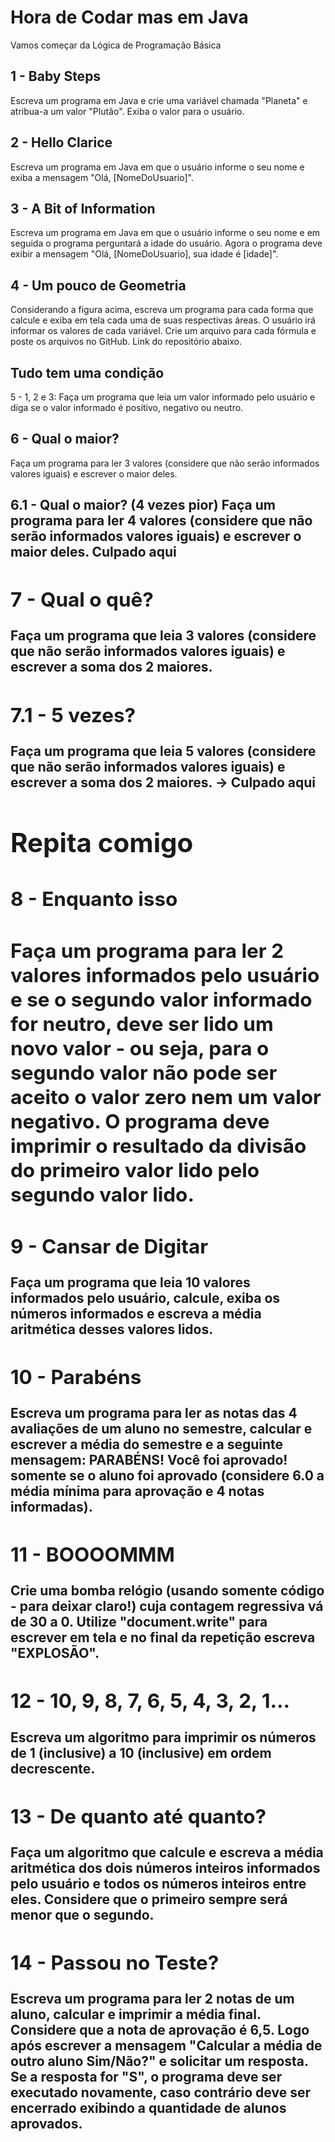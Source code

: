 # Hora de Codar mas em Java
Vamos começar da Lógica de Programação Básica

<h2>1 - Baby Steps</h2>
Escreva um programa em Java e crie uma variável chamada "Planeta" e atribua-a um valor "Plutão". 
Exiba o valor para o usuário.

<h2>2 -  Hello Clarice</h2>
Escreva um programa em Java em que o usuário informe o seu nome e exiba a mensagem "Olá, [NomeDoUsuario]".

<h2>3 - A Bit of Information</h2>
Escreva um programa em Java em que o usuário informe o seu nome e em seguida o programa perguntará a idade do usuário. Agora o programa deve exibir a mensagem "Olá, [NomeDoUsuario], sua idade é [idade]".

<h2>4 - Um pouco de Geometria</h2>
Considerando a figura acima, escreva um programa para cada forma que calcule e exiba em tela cada uma de suas respectivas áreas. O usuário irá informar os valores de cada variável. Crie um arquivo para cada fórmula e poste os  arquivos no GitHub. Link do repositório abaixo. 


<h2>Tudo tem uma condição</h2>
5 - 1, 2 e 3:
Faça um programa que leia um valor informado pelo usuário e diga se o valor informado é positivo, negativo ou neutro.

<h2>6 - Qual o maior?</h2>
Faça um programa para ler 3 valores (considere que não serão informados valores iguais) e escrever o maior deles. 

<h2>6.1 - Qual o maior? (4 vezes pior)<h/2>
Faça um programa para ler 4 valores (considere que não serão informados valores iguais) e escrever o maior deles. Culpado aqui

<h2>7 - Qual o quê?</h2>
Faça um programa que leia  3 valores (considere que não serão informados valores iguais) e escrever a soma dos 2 maiores. 

<h2>7.1 - 5 vezes?</h2>
Faça um programa que leia 5  valores (considere que não serão informados valores iguais) e escrever a soma dos 2 maiores. -> Culpado aqui 

<h1>Repita comigo</h1>

<h2>8 - Enquanto isso<h2>
Faça um programa para ler 2 valores informados pelo usuário e se o segundo valor informado for neutro, deve ser lido um novo valor - ou seja, para o segundo valor não pode ser aceito o valor zero nem um valor negativo. O programa deve imprimir o resultado da divisão do primeiro valor lido pelo segundo valor lido. 

<h2>9 -  Cansar de Digitar</h2>
Faça um programa que leia 10 valores informados pelo usuário, calcule, exiba os números informados e escreva a média aritmética desses valores lidos.

<h2>10 - Parabéns</h2>
Escreva um programa para ler as notas das 4 avaliações de um aluno no semestre, calcular e escrever a média do semestre e a seguinte mensagem: PARABÉNS! Você foi aprovado! somente se o aluno foi aprovado (considere 6.0 a média mínima para aprovação e 4 notas informadas). 

<h2>11 - BOOOOMMM</h2>
Crie uma bomba relógio (usando somente código - para deixar claro!) cuja contagem regressiva vá de 30 a 0. Utilize "document.write" para escrever em tela e no final da repetição escreva "EXPLOSÃO".

<h2>12 - 10, 9, 8, 7, 6, 5, 4, 3, 2, 1...</h2>
Escreva um algoritmo para imprimir os números de 1 (inclusive) a 10 (inclusive) em ordem decrescente.

<h2>13 - De quanto até quanto?</h2>
Faça um algoritmo que calcule e escreva a média aritmética dos dois números inteiros informados pelo usuário e todos os números inteiros entre eles. Considere que o primeiro sempre será menor que o segundo.

<h2>14 - Passou no Teste?</h2>
Escreva um programa para ler 2 notas de um aluno, calcular e imprimir a média final. Considere que a nota de aprovação é 6,5. Logo após escrever a mensagem "Calcular a média de outro aluno Sim/Não?" e solicitar um resposta. Se a resposta for "S", o programa deve ser executado novamente, caso contrário deve ser encerrado exibindo a quantidade de alunos aprovados.
